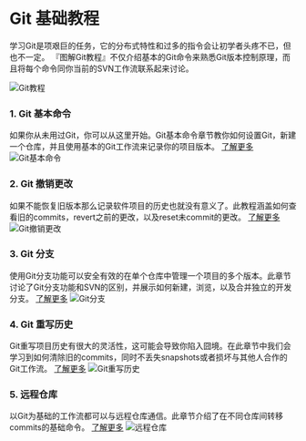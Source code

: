 Git 基础教程
============

学习Git是项艰巨的任务，它的分布式特性和过多的指令会让初学者头疼不已，但也不一定。
『图解Git教程』不仅介绍基本的Git命令来熟悉Git版本控制原理，而且将每个命令同你当前的SVN工作流联系起来讨论。

![Git教程](https://gp1.wac.edgecastcdn.net/8029C4/wac-small/wac/landing/git/tutorial/pageSections/0/contentColumnTwo/0/imageBinary/git_tutorials.png)

### 1. Git 基本命令
如果你从未用过Git，你可以从这里开始。Git基本命令章节教你如何设置Git，新建一个仓库，并且使用基本的Git工作流来记录你的项目版本。
[了解更多](git-basics/README.md)
![Git基本命令](https://gp1.wac.edgecastcdn.net/8029C4/wac-small/wac/landing/git/tutorial/pageSections/00/pageSections/0/contentColumnTwo/0/imageBinary/git_training-basics.png)

### 2. Git 撤销更改
如果不能恢复旧版本那么记录软件项目的历史也就没有意义了。此教程涵盖如何查看旧的commits，revert之前的更改，以及reset未commit的更改。
[了解更多](undoing-changes/README.md)
![Git撤销更改](https://gp1.wac.edgecastcdn.net/8029C4/wac-small/wac/landing/git/tutorial/pageSections/00/pageSections/00/contentColumnTwo/0/imageBinary/git-training-undoing-changes.png)

### 3. Git 分支
使用Git分支功能可以安全有效的在单个仓库中管理一个项目的多个版本。此章节讨论了Git分支功能和SVN的区别，并展示如何新建，浏览，以及合并独立的开发分支。
[了解更多](git-branches/README.md)
![Git分支](https://gp1.wac.edgecastcdn.net/8029C4/wac-small/wac/landing/git/tutorial/pageSections/00/pageSections/01/contentColumnTwo/0/imageBinary/git-tutorial-branching-merge-1.png)

### 4. Git 重写历史
Git重写项目历史有很大的灵活性，这可能会导致你陷入囧境。在此章节中我们会学习到如何清除旧的commits，同时不丢失snapshots或者损坏与其他人合作的Git工作流。
[了解更多](rewriting-git-history/README.md)
![Git重写历史](https://gp1.wac.edgecastcdn.net/8029C4/wac-small/wac/landing/git/tutorial/pageSections/00/pageSections/02/contentColumnTwo/0/imageBinary/git-tutorial-rewriting-history-1.png)

### 5. 远程仓库
以Git为基础的工作流都可以与远程仓库通信。此章节介绍了在不同仓库间转移commits的基础命令。
[了解更多](remote-repositories/README.md)
![远程仓库](https://gp1.wac.edgecastcdn.net/8029C4/wac-small/wac/landing/git/tutorial/pageSections/00/pageSections/03/contentColumnTwo/0/imageBinary/git-training-remote-repositories-1.png)
